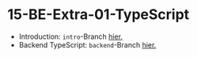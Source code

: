 # 15-BE-Extra-01-TypeScript

-   Introduction: `intro`-Branch [hier.](https://github.com/WD-23-D10-A/15-BE-Extra-01-TypeScript/tree/intro)
-   Backend TypeScript: `backend`-Branch [hier.](https://github.com/WD-23-D10-A/15-BE-Extra-01-TypeScript/tree/backend)
